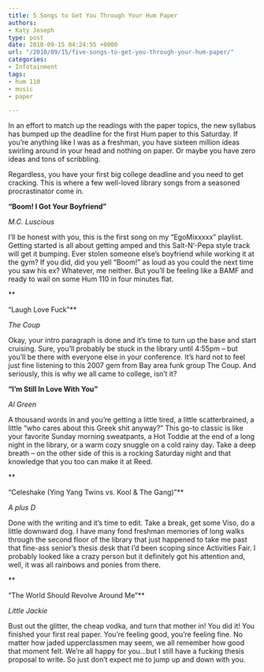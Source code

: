 ```yaml
---
title: 5 Songs to Get You Through Your Hum Paper
authors:
- Katy Joseph
type: post
date: 2010-09-15 04:24:55 +0000
url: "/2010/09/15/five-songs-to-get-you-through-your-hum-paper/"
categories:
- Infotainment
tags:
- hum 110
- music
- paper

---
```

In an effort to match up the readings with the paper topics, the new syllabus has bumped up the deadline for the first Hum paper to this Saturday. If you’re anything like I was as a freshman, you have sixteen million ideas swirling around in your head and nothing on paper. Or maybe you have zero ideas and tons of scribbling.

Regardless, you have your first big college deadline and you need to get cracking. This is where a few well-loved library songs from a seasoned procrastinator come in.

**“Boom! I Got Your Boyfriend”**
  
_M.C. Luscious_
  
I’ll be honest with you, this is the first song on my “EgoMixxxxx” playlist. Getting started is all about getting amped and this Salt-N’-Pepa style track will get it bumping. Ever stolen someone else’s boyfriend while working it at the gym? If you did, did you yell “Boom!” as loud as you could the next time you saw his ex? Whatever, me neither. But you’ll be feeling like a BAMF and ready to wail on some Hum 110 in four minutes flat.
  
**
  
“Laugh Love Fuck”**
  
_The Coup_
  
Okay, your intro paragraph is done and it’s time to turn up the base and start cruising. Sure, you’ll probably be stuck in the library until 4:55pm &#8211; but you’ll be there with everyone else in your conference. It’s hard not to feel just fine listening to this 2007 gem from Bay area funk group The Coup. And seriously, this is why we all came to college, isn’t it?

**“I’m Still In Love With You”**
  
_Al Green_
  
A thousand words in and you’re getting a little tired, a little scatterbrained, a little “who cares about this Greek shit anyway?” This go-to classic is like your favorite Sunday morning sweatpants, a Hot Toddie at the end of a long night in the library, or a warm cozy snuggle on a cold rainy day. Take a deep breath – on the other side of this is a rocking Saturday night and that knowledge that you too can make it at Reed.
  
**
  
“Celeshake (Ying Yang Twins vs. Kool & The Gang)”**
  
_A plus D_
  
Done with the writing and it’s time to edit. Take a break, get some Viso, do a little downward dog. I have many fond freshman memories of long walks through the second floor of the library that just happened to take me past that fine-ass senior’s thesis desk that I’d been scoping since Activities Fair. I probably looked like a crazy person but it definitely got his attention and, well, it was all rainbows and ponies from there.
  
**
  
“The World Should Revolve Around Me”**
  
_Little Jackie_
  
Bust out the glitter, the cheap vodka, and turn that mother in! You did it! You finished your first real paper. You’re feeling good, you’re feeling fine. No matter how jaded upperclassmen may seem, we all remember how good that moment felt. We’re all happy for you&#8230;but I still have a fucking thesis proposal to write. So just don’t expect me to jump up and down with you.